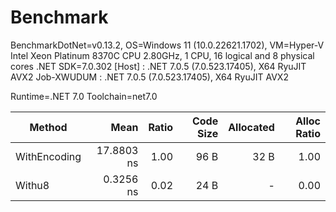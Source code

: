 # Benchmark

BenchmarkDotNet=v0.13.2, OS=Windows 11 (10.0.22621.1702), VM=Hyper-V
Intel Xeon Platinum 8370C CPU 2.80GHz, 1 CPU, 16 logical and 8 physical cores
.NET SDK=7.0.302
  [Host]     : .NET 7.0.5 (7.0.523.17405), X64 RyuJIT AVX2
  Job-XWUDUM : .NET 7.0.5 (7.0.523.17405), X64 RyuJIT AVX2

Runtime=.NET 7.0  Toolchain=net7.0

|       Method |       Mean | Ratio | Code Size | Allocated | Alloc Ratio |
|------------- |-----------:|------:|----------:|----------:|------------:|
| WithEncoding | 17.8803 ns |  1.00 |      96 B |      32 B |        1.00 |
|       Withu8 |  0.3256 ns |  0.02 |      24 B |         - |        0.00 |
